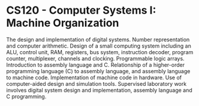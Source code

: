 # CS120 - Computer Systems I: Machine Organization

The design and implementation of digital systems. Number representation and computer arithmetic. Design of a small computing system including an ALU, control unit, RAM, registers, bus system, instruction decoder, program counter, multiplexer, channels and clocking. Programmable logic arrays. Introduction to assembly language and C. Relationship of a higher-order programming language (C) to assembly language, and assembly language to machine code. Implementation of machine code in hardware. Use of computer-aided design and simulation tools. Supervised laboratory work involves digital system design and implementation, assembly language and C programming.
